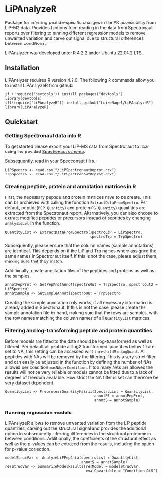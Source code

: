 # LiPAnalyzeR

Package for inferring peptide-specific changes in the PK accessibility from LiP-MS data. Provides funtions from reading in the data from Spectronaut reports over filtering to running different regression models to remove unwanted variation and carve out signal due to structural differences between conditions.

LiPAnalyzer was developed unter R 4.2.2 under Ubuntu 22.04.2 LTS.

## Installation

LiPAnalyzer requires R version 4.2.0. The following R commands allow you to install LiPAnalyzeR from github:
```
if (!require("devtools")) install.packages("devtools")
library(devtools)
if(!require("LiPAnalyzeR")) install_github("LuiseNagel/LiPAnalyzeR")
library(LiPAnalyzeR)
```

## Quickstart

### Getting Spectronaut data into R

To get started please export your LiP-MS data from Spectronaut to _.csv_ using the povided [Spectronaut schema](https://github.com/LuiseNagel/LiPAnalyzeR/blob/main/SpectroSchema_LipAnalyzerOut.rs).

Subsequently, read in your Spectronaut files.

```
LiPSpectro <- read.csv("/LiPSpectronautReprot.csv")
TrpSpectro <- read.csv("/LiPSpectronautReprot.csv")
```

### Creating peptide, protein and annotation matrices in R

First, the necessary peptide and protein matrices have to be create. This can be archieved with calling the function ```ExtractDataFromSpectro```. Per default, peptide(```PEP.Quantity```) and protein(```PG.Quantity```) quantities are extracted from the Spectronaut report. Alternatively, you can also choose to extract modified peptides or precursors instead of peptides by changing ```analysisLvl``` in the function.

```
QuantityList <- ExtractDataFromSpectro(spectroLiP = LiPSpectro,
                                       spectroTrp = TrpSpectro)
```

Subsequently, please ensure that the column names (sample annotations) are identical. This depends on if the LiP and Trp names where assigned the same names in Spectronaut itself. If this is not the case, please adjust them, making sure that they match.

Additionally, create annotation files of the peptides and proteins as well as the samples. 

```
annotPepProt <- GetPepProtAnnot(spectroOut = TrpSpectro, spectroOut2 = LiPSpectro)
annotSample <- GetSampleAnnot(spectroOut = TrpSpectro
```

Creating the sample annotation only works, if all necessary information is already added in Spectronaut. If this is not the case, please create the sample annotation file by hand, making sure that the rows are samples, with the row names matching the column names of all ```QuantityList``` matrices.


### Filtering and log-transforming peptide and protein quantities

Before models are fitted to the data should be log-transformed as well as filtered. Per default all peptide all log2 transformed quantities below 10 are set to NA, this setting can be accessed wiht ```thresholdMinLogQuant```. All peptides with NAs will be removed by the filtering. This is a very strict filter and can easily be adjusted in the function by defining the number of NAs allowed per condition ```maxNAperCondition```. If too many NAs are allowed the results will not be very reliable or models cannot be fitted due to a lack of degrees of freedom available. How strict the NA filter is set can therefore be very dataset dependent. 

```
QuantityList <- PreprocessQuantityMatrix(SpectroList = QuantityList,
                                         annotPP = annotPepProt,
                                         annotS = annotSample)
```

### Running regression models

LiPAnalyzeR allows to remove unwanted variation from the LiP peptide quantities, carving out the structural signal and provides the additional option to subsequently inferring differences in the structural proteome in between conditions. Additionally, the coefficients of the structural effect as well as the p-values can be extraced from the results, including the option for p-value correction.

```
modelStrucVar <- AnalyzeLiPPepData(spectroList = QuantityList, 
                                   annotS = annotSample)
resStrucVar <- SummarizeModelResults(resModel = modelStrucVar, 
                                     evalCovariable = "Condition_OLS")
```






